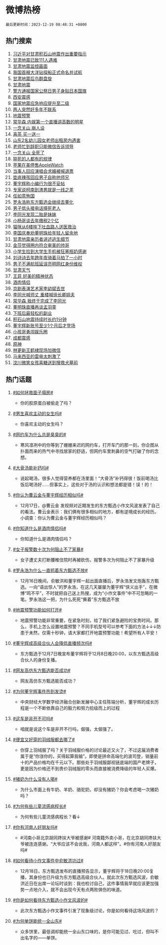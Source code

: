 # 微博热榜

`最后更新时间：2023-12-19 08:48:31 +0800`

## 热门搜索

1. [习近平对甘肃积石山地震作出重要指示](https://m.weibo.cn/search?containerid=100103type%3D1%26t%3D10%26q%3D%23%E4%B9%A0%E8%BF%91%E5%B9%B3%E5%AF%B9%E7%94%98%E8%82%83%E7%A7%AF%E7%9F%B3%E5%B1%B1%E5%9C%B0%E9%9C%87%E4%BD%9C%E5%87%BA%E9%87%8D%E8%A6%81%E6%8C%87%E7%A4%BA%23&stream_entry_id=51&isnewpage=1&extparam=seat%3D1%26c_type%3D51%26stream_entry_id%3D51%26filter_type%3Drealtimehot%26cate%3D10103%26pos%3D0%26q%3D%2523%25E4%25B9%25A0%25E8%25BF%2591%25E5%25B9%25B3%25E5%25AF%25B9%25E7%2594%2598%25E8%2582%2583%25E7%25A7%25AF%25E7%259F%25B3%25E5%25B1%25B1%25E5%259C%25B0%25E9%259C%2587%25E4%25BD%259C%25E5%2587%25BA%25E9%2587%258D%25E8%25A6%2581%25E6%258C%2587%25E7%25A4%25BA%2523%26dgr%3D0%26display_time%3D1702946910%26pre_seqid%3D1702946910569013313227)
1. [甘肃地震已致111人遇难](https://m.weibo.cn/search?containerid=100103type%3D1%26t%3D10%26q%3D%23%E7%94%98%E8%82%83%E5%9C%B0%E9%9C%87%E5%B7%B2%E8%87%B4111%E4%BA%BA%E9%81%87%E9%9A%BE%23&stream_entry_id=31&isnewpage=1&extparam=seat%3D1%26stream_entry_id%3D31%26lcate%3D5001%26band_rank%3D1%26filter_type%3Drealtimehot%26realpos%3D1%26q%3D%2523%25E7%2594%2598%25E8%2582%2583%25E5%259C%25B0%25E9%259C%2587%25E5%25B7%25B2%25E8%2587%25B4111%25E4%25BA%25BA%25E9%2581%2587%25E9%259A%25BE%2523%26dgr%3D0%26flag%3D4%26c_type%3D31%26cate%3D5001%26pos%3D0%26display_time%3D1702946910%26pre_seqid%3D1702946910569013313227)
1. [甘肃地震监控画面](https://m.weibo.cn/search?containerid=100103type%3D1%26t%3D10%26q%3D%23%E7%94%98%E8%82%83%E5%9C%B0%E9%9C%87%E7%9B%91%E6%8E%A7%E7%94%BB%E9%9D%A2%23&stream_entry_id=31&isnewpage=1&extparam=seat%3D1%26stream_entry_id%3D31%26lcate%3D5001%26band_rank%3D2%26filter_type%3Drealtimehot%26realpos%3D2%26q%3D%2523%25E7%2594%2598%25E8%2582%2583%25E5%259C%25B0%25E9%259C%2587%25E7%259B%2591%25E6%258E%25A7%25E7%2594%25BB%25E9%259D%25A2%2523%26dgr%3D0%26flag%3D2%26c_type%3D31%26cate%3D5001%26pos%3D1%26display_time%3D1702946910%26pre_seqid%3D1702946910569013313227)
1. [我国首艘大洋钻探船正式命名并试航](https://m.weibo.cn/search?containerid=100103type%3D1%26t%3D10%26q%3D%23%E6%88%91%E5%9B%BD%E9%A6%96%E8%89%98%E5%A4%A7%E6%B4%8B%E9%92%BB%E6%8E%A2%E8%88%B9%E6%AD%A3%E5%BC%8F%E5%91%BD%E5%90%8D%E5%B9%B6%E8%AF%95%E8%88%AA%23&stream_entry_id=31&isnewpage=1&extparam=seat%3D1%26stream_entry_id%3D31%26lcate%3D5001%26band_rank%3D3%26filter_type%3Drealtimehot%26realpos%3D3%26q%3D%2523%25E6%2588%2591%25E5%259B%25BD%25E9%25A6%2596%25E8%2589%2598%25E5%25A4%25A7%25E6%25B4%258B%25E9%2592%25BB%25E6%258E%25A2%25E8%2588%25B9%25E6%25AD%25A3%25E5%25BC%258F%25E5%2591%25BD%25E5%2590%258D%25E5%25B9%25B6%25E8%25AF%2595%25E8%2588%25AA%2523%26dgr%3D0%26flag%3D0%26c_type%3D31%26cate%3D5001%26pos%3D2%26display_time%3D1702946910%26pre_seqid%3D1702946910569013313227)
1. [甘肃地震后鸟群盘旋](https://m.weibo.cn/search?containerid=100103type%3D1%26t%3D10%26q%3D%23%E7%94%98%E8%82%83%E5%9C%B0%E9%9C%87%E5%90%8E%E9%B8%9F%E7%BE%A4%E7%9B%98%E6%97%8B%23&stream_entry_id=31&isnewpage=1&extparam=seat%3D1%26stream_entry_id%3D31%26lcate%3D5001%26band_rank%3D4%26filter_type%3Drealtimehot%26realpos%3D4%26q%3D%2523%25E7%2594%2598%25E8%2582%2583%25E5%259C%25B0%25E9%259C%2587%25E5%2590%258E%25E9%25B8%259F%25E7%25BE%25A4%25E7%259B%2598%25E6%2597%258B%2523%26dgr%3D0%26flag%3D1%26c_type%3D31%26cate%3D5001%26pos%3D3%26display_time%3D1702946910%26pre_seqid%3D1702946910569013313227)
1. [甘肃地震](https://m.weibo.cn/search?containerid=100103type%3D1%26t%3D10%26q%3D%E7%94%98%E8%82%83%E5%9C%B0%E9%9C%87&stream_entry_id=31&isnewpage=1&extparam=seat%3D1%26stream_entry_id%3D31%26lcate%3D5001%26band_rank%3D5%26filter_type%3Drealtimehot%26realpos%3D5%26q%3D%25E7%2594%2598%25E8%2582%2583%25E5%259C%25B0%25E9%259C%2587%26dgr%3D0%26flag%3D16%26c_type%3D31%26cate%3D5001%26pos%3D4%26display_time%3D1702946910%26pre_seqid%3D1702946910569013313227)
1. [警方通报国家公祭日男子身贴日本国旗](https://m.weibo.cn/search?containerid=100103type%3D1%26t%3D10%26q%3D%23%E8%AD%A6%E6%96%B9%E9%80%9A%E6%8A%A5%E5%9B%BD%E5%AE%B6%E5%85%AC%E7%A5%AD%E6%97%A5%E7%94%B7%E5%AD%90%E8%BA%AB%E8%B4%B4%E6%97%A5%E6%9C%AC%E5%9B%BD%E6%97%97%23&stream_entry_id=31&isnewpage=1&extparam=seat%3D1%26stream_entry_id%3D31%26lcate%3D5001%26band_rank%3D6%26filter_type%3Drealtimehot%26realpos%3D6%26q%3D%2523%25E8%25AD%25A6%25E6%2596%25B9%25E9%2580%259A%25E6%258A%25A5%25E5%259B%25BD%25E5%25AE%25B6%25E5%2585%25AC%25E7%25A5%25AD%25E6%2597%25A5%25E7%2594%25B7%25E5%25AD%2590%25E8%25BA%25AB%25E8%25B4%25B4%25E6%2597%25A5%25E6%259C%25AC%25E5%259B%25BD%25E6%2597%2597%2523%26dgr%3D0%26flag%3D2%26c_type%3D31%26cate%3D5001%26pos%3D5%26display_time%3D1702946910%26pre_seqid%3D1702946910569013313227)
1. [西安震感](https://m.weibo.cn/search?containerid=100103type%3D1%26t%3D10%26q%3D%E8%A5%BF%E5%AE%89%E9%9C%87%E6%84%9F&stream_entry_id=31&isnewpage=1&extparam=seat%3D1%26stream_entry_id%3D31%26lcate%3D5001%26band_rank%3D7%26filter_type%3Drealtimehot%26realpos%3D7%26q%3D%25E8%25A5%25BF%25E5%25AE%2589%25E9%259C%2587%25E6%2584%259F%26dgr%3D0%26flag%3D16%26c_type%3D31%26cate%3D5001%26pos%3D6%26display_time%3D1702946910%26pre_seqid%3D1702946910569013313227)
1. [国家地震应急响应提升至二级](https://m.weibo.cn/search?containerid=100103type%3D1%26t%3D10%26q%3D%23%E5%9B%BD%E5%AE%B6%E5%9C%B0%E9%9C%87%E5%BA%94%E6%80%A5%E5%93%8D%E5%BA%94%E6%8F%90%E5%8D%87%E8%87%B3%E4%BA%8C%E7%BA%A7%23&stream_entry_id=31&isnewpage=1&extparam=seat%3D1%26stream_entry_id%3D31%26lcate%3D5001%26band_rank%3D8%26filter_type%3Drealtimehot%26realpos%3D8%26q%3D%2523%25E5%259B%25BD%25E5%25AE%25B6%25E5%259C%25B0%25E9%259C%2587%25E5%25BA%2594%25E6%2580%25A5%25E5%2593%258D%25E5%25BA%2594%25E6%258F%2590%25E5%258D%2587%25E8%2587%25B3%25E4%25BA%258C%25E7%25BA%25A7%2523%26dgr%3D0%26flag%3D0%26c_type%3D31%26cate%3D5001%26pos%3D7%26display_time%3D1702946910%26pre_seqid%3D1702946910569013313227)
1. [两人突然好多年不联系](https://m.weibo.cn/search?containerid=100103type%3D1%26t%3D10%26q%3D%E4%B8%A4%E4%BA%BA%E7%AA%81%E7%84%B6%E5%A5%BD%E5%A4%9A%E5%B9%B4%E4%B8%8D%E8%81%94%E7%B3%BB&stream_entry_id=31&isnewpage=1&extparam=seat%3D1%26stream_entry_id%3D31%26lcate%3D5001%26band_rank%3D9%26filter_type%3Drealtimehot%26realpos%3D9%26q%3D%25E4%25B8%25A4%25E4%25BA%25BA%25E7%25AA%2581%25E7%2584%25B6%25E5%25A5%25BD%25E5%25A4%259A%25E5%25B9%25B4%25E4%25B8%258D%25E8%2581%2594%25E7%25B3%25BB%26dgr%3D0%26flag%3D1%26c_type%3D31%26cate%3D5001%26pos%3D8%26display_time%3D1702946910%26pre_seqid%3D1702946910569013313227)
1. [地震预警](https://m.weibo.cn/search?containerid=100103type%3D1%26t%3D10%26q%3D%E5%9C%B0%E9%9C%87%E9%A2%84%E8%AD%A6&stream_entry_id=31&isnewpage=1&extparam=seat%3D1%26stream_entry_id%3D31%26lcate%3D5001%26band_rank%3D10%26filter_type%3Drealtimehot%26realpos%3D10%26q%3D%25E5%259C%25B0%25E9%259C%2587%25E9%25A2%2584%25E8%25AD%25A6%26dgr%3D0%26flag%3D1%26c_type%3D31%26cate%3D5001%26pos%3D9%26display_time%3D1702946910%26pre_seqid%3D1702946910569013313227)
1. [常华森 内娱第一个直播讲高数的明星](https://m.weibo.cn/search?containerid=100103type%3D1%26t%3D10%26q%3D%E5%B8%B8%E5%8D%8E%E6%A3%AE+%E5%86%85%E5%A8%B1%E7%AC%AC%E4%B8%80%E4%B8%AA%E7%9B%B4%E6%92%AD%E8%AE%B2%E9%AB%98%E6%95%B0%E7%9A%84%E6%98%8E%E6%98%9F&stream_entry_id=31&isnewpage=1&extparam=seat%3D1%26stream_entry_id%3D31%26lcate%3D5001%26band_rank%3D11%26filter_type%3Drealtimehot%26realpos%3D11%26q%3D%25E5%25B8%25B8%25E5%258D%258E%25E6%25A3%25AE%2520%25E5%2586%2585%25E5%25A8%25B1%25E7%25AC%25AC%25E4%25B8%2580%25E4%25B8%25AA%25E7%259B%25B4%25E6%2592%25AD%25E8%25AE%25B2%25E9%25AB%2598%25E6%2595%25B0%25E7%259A%2584%25E6%2598%258E%25E6%2598%259F%26dgr%3D0%26flag%3D1%26c_type%3D31%26cate%3D5001%26pos%3D10%26display_time%3D1702946910%26pre_seqid%3D1702946910569013313227)
1. [一念关山 崩人设](https://m.weibo.cn/search?containerid=100103type%3D1%26t%3D10%26q%3D%E4%B8%80%E5%BF%B5%E5%85%B3%E5%B1%B1+%E5%B4%A9%E4%BA%BA%E8%AE%BE&stream_entry_id=31&isnewpage=1&extparam=seat%3D1%26stream_entry_id%3D31%26lcate%3D5001%26band_rank%3D12%26filter_type%3Drealtimehot%26realpos%3D12%26q%3D%25E4%25B8%2580%25E5%25BF%25B5%25E5%2585%25B3%25E5%25B1%25B1%2520%25E5%25B4%25A9%25E4%25BA%25BA%25E8%25AE%25BE%26dgr%3D0%26flag%3D1%26c_type%3D31%26cate%3D5001%26pos%3D11%26display_time%3D1702946910%26pre_seqid%3D1702946910569013313227)
1. [喜茶 买一送一](https://m.weibo.cn/search?containerid=100103type%3D1%26t%3D10%26q%3D%E5%96%9C%E8%8C%B6+%E4%B9%B0%E4%B8%80%E9%80%81%E4%B8%80&stream_entry_id=31&isnewpage=1&extparam=seat%3D1%26stream_entry_id%3D31%26lcate%3D5001%26band_rank%3D13%26filter_type%3Drealtimehot%26realpos%3D13%26q%3D%25E5%2596%259C%25E8%258C%25B6%2520%25E4%25B9%25B0%25E4%25B8%2580%25E9%2580%2581%25E4%25B8%2580%26dgr%3D0%26flag%3D2%26c_type%3D31%26cate%3D5001%26pos%3D12%26display_time%3D1702946910%26pre_seqid%3D1702946910569013313227)
1. [山东2名幼儿园女老师出租房内遇害](https://m.weibo.cn/search?containerid=100103type%3D1%26t%3D10%26q%3D%23%E5%B1%B1%E4%B8%9C2%E5%90%8D%E5%B9%BC%E5%84%BF%E5%9B%AD%E5%A5%B3%E8%80%81%E5%B8%88%E5%87%BA%E7%A7%9F%E6%88%BF%E5%86%85%E9%81%87%E5%AE%B3%23&stream_entry_id=31&isnewpage=1&extparam=seat%3D1%26stream_entry_id%3D31%26lcate%3D5001%26band_rank%3D14%26filter_type%3Drealtimehot%26realpos%3D14%26q%3D%2523%25E5%25B1%25B1%25E4%25B8%259C2%25E5%2590%258D%25E5%25B9%25BC%25E5%2584%25BF%25E5%259B%25AD%25E5%25A5%25B3%25E8%2580%2581%25E5%25B8%2588%25E5%2587%25BA%25E7%25A7%259F%25E6%2588%25BF%25E5%2586%2585%25E9%2581%2587%25E5%25AE%25B3%2523%26dgr%3D0%26flag%3D1%26c_type%3D31%26cate%3D5001%26pos%3D13%26display_time%3D1702946910%26pre_seqid%3D1702946910569013313227)
1. [老师忙到辞职只能微信告诉领导](https://m.weibo.cn/search?containerid=100103type%3D1%26t%3D10%26q%3D%23%E8%80%81%E5%B8%88%E5%BF%99%E5%88%B0%E8%BE%9E%E8%81%8C%E5%8F%AA%E8%83%BD%E5%BE%AE%E4%BF%A1%E5%91%8A%E8%AF%89%E9%A2%86%E5%AF%BC%23&stream_entry_id=31&isnewpage=1&extparam=seat%3D1%26stream_entry_id%3D31%26lcate%3D5001%26band_rank%3D15%26filter_type%3Drealtimehot%26realpos%3D15%26q%3D%2523%25E8%2580%2581%25E5%25B8%2588%25E5%25BF%2599%25E5%2588%25B0%25E8%25BE%259E%25E8%2581%258C%25E5%258F%25AA%25E8%2583%25BD%25E5%25BE%25AE%25E4%25BF%25A1%25E5%2591%258A%25E8%25AF%2589%25E9%25A2%2586%25E5%25AF%25BC%2523%26dgr%3D0%26flag%3D0%26c_type%3D31%26cate%3D5001%26pos%3D14%26display_time%3D1702946910%26pre_seqid%3D1702946910569013313227)
1. [一念关山 全死了](https://m.weibo.cn/search?containerid=100103type%3D1%26t%3D10%26q%3D%E4%B8%80%E5%BF%B5%E5%85%B3%E5%B1%B1+%E5%85%A8%E6%AD%BB%E4%BA%86&stream_entry_id=31&isnewpage=1&extparam=seat%3D1%26stream_entry_id%3D31%26lcate%3D5001%26band_rank%3D16%26filter_type%3Drealtimehot%26realpos%3D16%26q%3D%25E4%25B8%2580%25E5%25BF%25B5%25E5%2585%25B3%25E5%25B1%25B1%2520%25E5%2585%25A8%25E6%25AD%25BB%25E4%25BA%2586%26dgr%3D0%26flag%3D2%26c_type%3D31%26cate%3D5001%26pos%3D15%26display_time%3D1702946910%26pre_seqid%3D1702946910569013313227)
1. [猝死的人都有的规律](https://m.weibo.cn/search?containerid=100103type%3D1%26t%3D10%26q%3D%E7%8C%9D%E6%AD%BB%E7%9A%84%E4%BA%BA%E9%83%BD%E6%9C%89%E7%9A%84%E8%A7%84%E5%BE%8B&stream_entry_id=31&isnewpage=1&extparam=seat%3D1%26stream_entry_id%3D31%26lcate%3D5001%26band_rank%3D17%26filter_type%3Drealtimehot%26realpos%3D17%26q%3D%25E7%258C%259D%25E6%25AD%25BB%25E7%259A%2584%25E4%25BA%25BA%25E9%2583%25BD%25E6%259C%2589%25E7%259A%2584%25E8%25A7%2584%25E5%25BE%258B%26dgr%3D0%26flag%3D1%26c_type%3D31%26cate%3D5001%26pos%3D16%26display_time%3D1702946910%26pre_seqid%3D1702946910569013313227)
1. [苹果在美停售AppleWatch](https://m.weibo.cn/search?containerid=100103type%3D1%26t%3D10%26q%3D%23%E8%8B%B9%E6%9E%9C%E5%9C%A8%E7%BE%8E%E5%81%9C%E5%94%AEAppleWatch%23&stream_entry_id=31&isnewpage=1&extparam=seat%3D1%26stream_entry_id%3D31%26lcate%3D5001%26band_rank%3D18%26filter_type%3Drealtimehot%26realpos%3D18%26q%3D%2523%25E8%258B%25B9%25E6%259E%259C%25E5%259C%25A8%25E7%25BE%258E%25E5%2581%259C%25E5%2594%25AEAppleWatch%2523%26dgr%3D0%26flag%3D1%26c_type%3D31%26cate%3D5001%26pos%3D17%26display_time%3D1702946910%26pre_seqid%3D1702946910569013313227)
1. [当事人回应演唱会求婚被喊退票](https://m.weibo.cn/search?containerid=100103type%3D1%26t%3D10%26q%3D%23%E5%BD%93%E4%BA%8B%E4%BA%BA%E5%9B%9E%E5%BA%94%E6%BC%94%E5%94%B1%E4%BC%9A%E6%B1%82%E5%A9%9A%E8%A2%AB%E5%96%8A%E9%80%80%E7%A5%A8%23&stream_entry_id=31&isnewpage=1&extparam=seat%3D1%26stream_entry_id%3D31%26lcate%3D5001%26band_rank%3D19%26filter_type%3Drealtimehot%26realpos%3D19%26q%3D%2523%25E5%25BD%2593%25E4%25BA%258B%25E4%25BA%25BA%25E5%259B%259E%25E5%25BA%2594%25E6%25BC%2594%25E5%2594%25B1%25E4%25BC%259A%25E6%25B1%2582%25E5%25A9%259A%25E8%25A2%25AB%25E5%2596%258A%25E9%2580%2580%25E7%25A5%25A8%2523%26dgr%3D0%26flag%3D1%26c_type%3D31%26cate%3D5001%26pos%3D18%26display_time%3D1702946910%26pre_seqid%3D1702946910569013313227)
1. [垫底辣孩回应男子自称他师兄](https://m.weibo.cn/search?containerid=100103type%3D1%26t%3D10%26q%3D%23%E5%9E%AB%E5%BA%95%E8%BE%A3%E5%AD%A9%E5%9B%9E%E5%BA%94%E7%94%B7%E5%AD%90%E8%87%AA%E7%A7%B0%E4%BB%96%E5%B8%88%E5%85%84%23&stream_entry_id=31&isnewpage=1&extparam=seat%3D1%26stream_entry_id%3D31%26lcate%3D5001%26band_rank%3D20%26filter_type%3Drealtimehot%26realpos%3D20%26q%3D%2523%25E5%259E%25AB%25E5%25BA%2595%25E8%25BE%25A3%25E5%25AD%25A9%25E5%259B%259E%25E5%25BA%2594%25E7%2594%25B7%25E5%25AD%2590%25E8%2587%25AA%25E7%25A7%25B0%25E4%25BB%2596%25E5%25B8%2588%25E5%2585%2584%2523%26dgr%3D0%26flag%3D1%26c_type%3D31%26cate%3D5001%26pos%3D19%26display_time%3D1702946910%26pre_seqid%3D1702946910569013313227)
1. [董宇辉称小编行为很不妥帖](https://m.weibo.cn/search?containerid=100103type%3D1%26t%3D10%26q%3D%23%E8%91%A3%E5%AE%87%E8%BE%89%E7%A7%B0%E5%B0%8F%E7%BC%96%E8%A1%8C%E4%B8%BA%E5%BE%88%E4%B8%8D%E5%A6%A5%E5%B8%96%23&stream_entry_id=31&isnewpage=1&extparam=seat%3D1%26stream_entry_id%3D31%26lcate%3D5001%26band_rank%3D21%26filter_type%3Drealtimehot%26realpos%3D21%26q%3D%2523%25E8%2591%25A3%25E5%25AE%2587%25E8%25BE%2589%25E7%25A7%25B0%25E5%25B0%258F%25E7%25BC%2596%25E8%25A1%258C%25E4%25B8%25BA%25E5%25BE%2588%25E4%25B8%258D%25E5%25A6%25A5%25E5%25B8%2596%2523%26dgr%3D0%26flag%3D1%26c_type%3D31%26cate%3D5001%26pos%3D20%26display_time%3D1702946910%26pre_seqid%3D1702946910569013313227)
1. [专家说柯南到渣男就是一线之差](https://m.weibo.cn/search?containerid=100103type%3D1%26t%3D10%26q%3D%23%E4%B8%93%E5%AE%B6%E8%AF%B4%E6%9F%AF%E5%8D%97%E5%88%B0%E6%B8%A3%E7%94%B7%E5%B0%B1%E6%98%AF%E4%B8%80%E7%BA%BF%E4%B9%8B%E5%B7%AE%23&stream_entry_id=31&isnewpage=1&extparam=seat%3D1%26stream_entry_id%3D31%26lcate%3D5001%26band_rank%3D22%26filter_type%3Drealtimehot%26realpos%3D22%26q%3D%2523%25E4%25B8%2593%25E5%25AE%25B6%25E8%25AF%25B4%25E6%259F%25AF%25E5%258D%2597%25E5%2588%25B0%25E6%25B8%25A3%25E7%2594%25B7%25E5%25B0%25B1%25E6%2598%25AF%25E4%25B8%2580%25E7%25BA%25BF%25E4%25B9%258B%25E5%25B7%25AE%2523%26dgr%3D0%26flag%3D0%26c_type%3D31%26cate%3D5001%26pos%3D21%26display_time%3D1702946910%26pre_seqid%3D1702946910569013313227)
1. [任如意殉国](https://m.weibo.cn/search?containerid=100103type%3D1%26t%3D10%26q%3D%23%E4%BB%BB%E5%A6%82%E6%84%8F%E6%AE%89%E5%9B%BD%23&stream_entry_id=31&isnewpage=1&extparam=seat%3D1%26stream_entry_id%3D31%26lcate%3D5001%26band_rank%3D23%26filter_type%3Drealtimehot%26realpos%3D23%26q%3D%2523%25E4%25BB%25BB%25E5%25A6%2582%25E6%2584%258F%25E6%25AE%2589%25E5%259B%25BD%2523%26dgr%3D0%26flag%3D0%26c_type%3D31%26cate%3D5001%26pos%3D22%26display_time%3D1702946910%26pre_seqid%3D1702946910569013313227)
1. [罗永浩称东方甄选会继续去董化](https://m.weibo.cn/search?containerid=100103type%3D1%26t%3D10%26q%3D%23%E7%BD%97%E6%B0%B8%E6%B5%A9%E7%A7%B0%E4%B8%9C%E6%96%B9%E7%94%84%E9%80%89%E4%BC%9A%E7%BB%A7%E7%BB%AD%E5%8E%BB%E8%91%A3%E5%8C%96%23&stream_entry_id=31&isnewpage=1&extparam=seat%3D1%26stream_entry_id%3D31%26lcate%3D5001%26band_rank%3D24%26filter_type%3Drealtimehot%26realpos%3D24%26q%3D%2523%25E7%25BD%2597%25E6%25B0%25B8%25E6%25B5%25A9%25E7%25A7%25B0%25E4%25B8%259C%25E6%2596%25B9%25E7%2594%2584%25E9%2580%2589%25E4%25BC%259A%25E7%25BB%25A7%25E7%25BB%25AD%25E5%258E%25BB%25E8%2591%25A3%25E5%258C%2596%2523%26dgr%3D0%26flag%3D1%26c_type%3D31%26cate%3D5001%26pos%3D23%26display_time%3D1702946910%26pre_seqid%3D1702946910569013313227)
1. [男子低头接电话撞死老人](https://m.weibo.cn/search?containerid=100103type%3D1%26t%3D10%26q%3D%23%E7%94%B7%E5%AD%90%E4%BD%8E%E5%A4%B4%E6%8E%A5%E7%94%B5%E8%AF%9D%E6%92%9E%E6%AD%BB%E8%80%81%E4%BA%BA%23&stream_entry_id=31&isnewpage=1&extparam=seat%3D1%26stream_entry_id%3D31%26lcate%3D5001%26band_rank%3D25%26filter_type%3Drealtimehot%26realpos%3D25%26q%3D%2523%25E7%2594%25B7%25E5%25AD%2590%25E4%25BD%258E%25E5%25A4%25B4%25E6%258E%25A5%25E7%2594%25B5%25E8%25AF%259D%25E6%2592%259E%25E6%25AD%25BB%25E8%2580%2581%25E4%25BA%25BA%2523%26dgr%3D0%26flag%3D0%26c_type%3D31%26cate%3D5001%26pos%3D24%26display_time%3D1702946910%26pre_seqid%3D1702946910569013313227)
1. [李同光发现二胎是妹妹](https://m.weibo.cn/search?containerid=100103type%3D1%26t%3D10%26q%3D%E6%9D%8E%E5%90%8C%E5%85%89%E5%8F%91%E7%8E%B0%E4%BA%8C%E8%83%8E%E6%98%AF%E5%A6%B9%E5%A6%B9&stream_entry_id=31&isnewpage=1&extparam=seat%3D1%26stream_entry_id%3D31%26lcate%3D5001%26band_rank%3D26%26filter_type%3Drealtimehot%26realpos%3D26%26q%3D%25E6%259D%258E%25E5%2590%258C%25E5%2585%2589%25E5%258F%2591%25E7%258E%25B0%25E4%25BA%258C%25E8%2583%258E%25E6%2598%25AF%25E5%25A6%25B9%25E5%25A6%25B9%26dgr%3D0%26flag%3D0%26c_type%3D31%26cate%3D5001%26pos%3D25%26display_time%3D1702946910%26pre_seqid%3D1702946910569013313227)
1. [小杨哥谈去年缴税2个亿](https://m.weibo.cn/search?containerid=100103type%3D1%26t%3D10%26q%3D%23%E5%B0%8F%E6%9D%A8%E5%93%A5%E8%B0%88%E5%8E%BB%E5%B9%B4%E7%BC%B4%E7%A8%8E2%E4%B8%AA%E4%BA%BF%23&stream_entry_id=31&isnewpage=1&extparam=seat%3D1%26stream_entry_id%3D31%26lcate%3D5001%26band_rank%3D27%26filter_type%3Drealtimehot%26realpos%3D27%26q%3D%2523%25E5%25B0%258F%25E6%259D%25A8%25E5%2593%25A5%25E8%25B0%2588%25E5%258E%25BB%25E5%25B9%25B4%25E7%25BC%25B4%25E7%25A8%258E2%25E4%25B8%25AA%25E4%25BA%25BF%2523%26dgr%3D0%26flag%3D0%26c_type%3D31%26cate%3D5001%26pos%3D26%26display_time%3D1702946910%26pre_seqid%3D1702946910569013313227)
1. [猫咪从6楼摔下吐血路人送医救治](https://m.weibo.cn/search?containerid=100103type%3D1%26t%3D10%26q%3D%23%E7%8C%AB%E5%92%AA%E4%BB%8E6%E6%A5%BC%E6%91%94%E4%B8%8B%E5%90%90%E8%A1%80%E8%B7%AF%E4%BA%BA%E9%80%81%E5%8C%BB%E6%95%91%E6%B2%BB%23&stream_entry_id=31&isnewpage=1&extparam=seat%3D1%26stream_entry_id%3D31%26lcate%3D5001%26band_rank%3D28%26filter_type%3Drealtimehot%26realpos%3D28%26q%3D%2523%25E7%258C%25AB%25E5%2592%25AA%25E4%25BB%258E6%25E6%25A5%25BC%25E6%2591%2594%25E4%25B8%258B%25E5%2590%2590%25E8%25A1%2580%25E8%25B7%25AF%25E4%25BA%25BA%25E9%2580%2581%25E5%258C%25BB%25E6%2595%2591%25E6%25B2%25BB%2523%26dgr%3D0%26flag%3D32768%26c_type%3D31%26cate%3D5001%26pos%3D27%26display_time%3D1702946910%26pre_seqid%3D1702946910569013313227)
1. [李国庆奉劝董明珠给年轻人留余地](https://m.weibo.cn/search?containerid=100103type%3D1%26t%3D10%26q%3D%23%E6%9D%8E%E5%9B%BD%E5%BA%86%E5%A5%89%E5%8A%9D%E8%91%A3%E6%98%8E%E7%8F%A0%E7%BB%99%E5%B9%B4%E8%BD%BB%E4%BA%BA%E7%95%99%E4%BD%99%E5%9C%B0%23&stream_entry_id=31&isnewpage=1&extparam=seat%3D1%26stream_entry_id%3D31%26lcate%3D5001%26band_rank%3D29%26filter_type%3Drealtimehot%26realpos%3D29%26q%3D%2523%25E6%259D%258E%25E5%259B%25BD%25E5%25BA%2586%25E5%25A5%2589%25E5%258A%259D%25E8%2591%25A3%25E6%2598%258E%25E7%258F%25A0%25E7%25BB%2599%25E5%25B9%25B4%25E8%25BD%25BB%25E4%25BA%25BA%25E7%2595%2599%25E4%25BD%2599%25E5%259C%25B0%2523%26dgr%3D0%26flag%3D1%26c_type%3D31%26cate%3D5001%26pos%3D28%26display_time%3D1702946910%26pre_seqid%3D1702946910569013313227)
1. [甘肃地震亲历者讲述逃生细节](https://m.weibo.cn/search?containerid=100103type%3D1%26t%3D10%26q%3D%23%E7%94%98%E8%82%83%E5%9C%B0%E9%9C%87%E4%BA%B2%E5%8E%86%E8%80%85%E8%AE%B2%E8%BF%B0%E9%80%83%E7%94%9F%E7%BB%86%E8%8A%82%23&stream_entry_id=31&isnewpage=1&extparam=seat%3D1%26stream_entry_id%3D31%26lcate%3D5001%26band_rank%3D30%26filter_type%3Drealtimehot%26realpos%3D30%26q%3D%2523%25E7%2594%2598%25E8%2582%2583%25E5%259C%25B0%25E9%259C%2587%25E4%25BA%25B2%25E5%258E%2586%25E8%2580%2585%25E8%25AE%25B2%25E8%25BF%25B0%25E9%2580%2583%25E7%2594%259F%25E7%25BB%2586%25E8%258A%2582%2523%26dgr%3D0%26flag%3D1%26c_type%3D31%26cate%3D5001%26pos%3D29%26display_time%3D1702946910%26pre_seqid%3D1702946910569013313227)
1. [金莎觉得圈内符合审美的帅哥](https://m.weibo.cn/search?containerid=100103type%3D1%26t%3D10%26q%3D%23%E9%87%91%E8%8E%8E%E8%A7%89%E5%BE%97%E5%9C%88%E5%86%85%E7%AC%A6%E5%90%88%E5%AE%A1%E7%BE%8E%E7%9A%84%E5%B8%85%E5%93%A5%23&stream_entry_id=31&isnewpage=1&extparam=seat%3D1%26stream_entry_id%3D31%26lcate%3D5001%26band_rank%3D31%26filter_type%3Drealtimehot%26realpos%3D31%26q%3D%2523%25E9%2587%2591%25E8%258E%258E%25E8%25A7%2589%25E5%25BE%2597%25E5%259C%2588%25E5%2586%2585%25E7%25AC%25A6%25E5%2590%2588%25E5%25AE%25A1%25E7%25BE%258E%25E7%259A%2584%25E5%25B8%2585%25E5%2593%25A5%2523%26dgr%3D0%26flag%3D1%26c_type%3D31%26cate%3D5001%26pos%3D30%26display_time%3D1702946910%26pre_seqid%3D1702946910569013313227)
1. [小学生捡到大学生手机被狂塞瓶奶感谢](https://m.weibo.cn/search?containerid=100103type%3D1%26t%3D10%26q%3D%23%E5%B0%8F%E5%AD%A6%E7%94%9F%E6%8D%A1%E5%88%B0%E5%A4%A7%E5%AD%A6%E7%94%9F%E6%89%8B%E6%9C%BA%E8%A2%AB%E7%8B%82%E5%A1%9E%E7%93%B6%E5%A5%B6%E6%84%9F%E8%B0%A2%23&stream_entry_id=31&isnewpage=1&extparam=seat%3D1%26stream_entry_id%3D31%26lcate%3D5001%26band_rank%3D32%26filter_type%3Drealtimehot%26realpos%3D32%26q%3D%2523%25E5%25B0%258F%25E5%25AD%25A6%25E7%2594%259F%25E6%258D%25A1%25E5%2588%25B0%25E5%25A4%25A7%25E5%25AD%25A6%25E7%2594%259F%25E6%2589%258B%25E6%259C%25BA%25E8%25A2%25AB%25E7%258B%2582%25E5%25A1%259E%25E7%2593%25B6%25E5%25A5%25B6%25E6%2584%259F%25E8%25B0%25A2%2523%26dgr%3D0%26flag%3D32768%26c_type%3D31%26cate%3D5001%26pos%3D31%26display_time%3D1702946910%26pre_seqid%3D1702946910569013313227)
1. [刘诗诗去年跨年夜骑着马拍了一小时](https://m.weibo.cn/search?containerid=100103type%3D1%26t%3D10%26q%3D%E5%88%98%E8%AF%97%E8%AF%97%E5%8E%BB%E5%B9%B4%E8%B7%A8%E5%B9%B4%E5%A4%9C%E9%AA%91%E7%9D%80%E9%A9%AC%E6%8B%8D%E4%BA%86%E4%B8%80%E5%B0%8F%E6%97%B6&stream_entry_id=31&isnewpage=1&extparam=seat%3D1%26stream_entry_id%3D31%26lcate%3D5001%26band_rank%3D33%26filter_type%3Drealtimehot%26realpos%3D33%26q%3D%25E5%2588%2598%25E8%25AF%2597%25E8%25AF%2597%25E5%258E%25BB%25E5%25B9%25B4%25E8%25B7%25A8%25E5%25B9%25B4%25E5%25A4%259C%25E9%25AA%2591%25E7%259D%2580%25E9%25A9%25AC%25E6%258B%258D%25E4%25BA%2586%25E4%25B8%2580%25E5%25B0%258F%25E6%2597%25B6%26dgr%3D0%26flag%3D1%26c_type%3D31%26cate%3D5001%26pos%3D32%26display_time%3D1702946910%26pre_seqid%3D1702946910569013313227)
1. [男子不满航班延误亮明网红身份维权](https://m.weibo.cn/search?containerid=100103type%3D1%26t%3D10%26q%3D%23%E7%94%B7%E5%AD%90%E4%B8%8D%E6%BB%A1%E8%88%AA%E7%8F%AD%E5%BB%B6%E8%AF%AF%E4%BA%AE%E6%98%8E%E7%BD%91%E7%BA%A2%E8%BA%AB%E4%BB%BD%E7%BB%B4%E6%9D%83%23&stream_entry_id=31&isnewpage=1&extparam=seat%3D1%26stream_entry_id%3D31%26lcate%3D5001%26band_rank%3D34%26filter_type%3Drealtimehot%26realpos%3D34%26q%3D%2523%25E7%2594%25B7%25E5%25AD%2590%25E4%25B8%258D%25E6%25BB%25A1%25E8%2588%25AA%25E7%258F%25AD%25E5%25BB%25B6%25E8%25AF%25AF%25E4%25BA%25AE%25E6%2598%258E%25E7%25BD%2591%25E7%25BA%25A2%25E8%25BA%25AB%25E4%25BB%25BD%25E7%25BB%25B4%25E6%259D%2583%2523%26dgr%3D0%26flag%3D0%26c_type%3D31%26cate%3D5001%26pos%3D33%26display_time%3D1702946910%26pre_seqid%3D1702946910569013313227)
1. [甘肃天气](https://m.weibo.cn/search?containerid=100103type%3D1%26t%3D10%26q%3D%E7%94%98%E8%82%83%E5%A4%A9%E6%B0%94&stream_entry_id=31&isnewpage=1&extparam=seat%3D1%26stream_entry_id%3D31%26lcate%3D5001%26band_rank%3D35%26filter_type%3Drealtimehot%26realpos%3D35%26q%3D%25E7%2594%2598%25E8%2582%2583%25E5%25A4%25A9%25E6%25B0%2594%26dgr%3D0%26flag%3D0%26c_type%3D31%26cate%3D5001%26pos%3D34%26display_time%3D1702946910%26pre_seqid%3D1702946910569013313227)
1. [王菲 好美的精神状态](https://m.weibo.cn/search?containerid=100103type%3D1%26t%3D10%26q%3D%E7%8E%8B%E8%8F%B2+%E5%A5%BD%E7%BE%8E%E7%9A%84%E7%B2%BE%E7%A5%9E%E7%8A%B6%E6%80%81&stream_entry_id=31&isnewpage=1&extparam=seat%3D1%26stream_entry_id%3D31%26lcate%3D5001%26band_rank%3D36%26filter_type%3Drealtimehot%26realpos%3D36%26q%3D%25E7%258E%258B%25E8%258F%25B2%2520%25E5%25A5%25BD%25E7%25BE%258E%25E7%259A%2584%25E7%25B2%25BE%25E7%25A5%259E%25E7%258A%25B6%25E6%2580%2581%26dgr%3D0%26flag%3D1%26c_type%3D31%26cate%3D5001%26pos%3D35%26display_time%3D1702946910%26pre_seqid%3D1702946910569013313227)
1. [酒肉情侣](https://m.weibo.cn/search?containerid=100103type%3D1%26t%3D10%26q%3D%E9%85%92%E8%82%89%E6%83%85%E4%BE%A3&stream_entry_id=31&isnewpage=1&extparam=seat%3D1%26stream_entry_id%3D31%26lcate%3D5001%26band_rank%3D37%26filter_type%3Drealtimehot%26realpos%3D37%26q%3D%25E9%2585%2592%25E8%2582%2589%25E6%2583%2585%25E4%25BE%25A3%26dgr%3D0%26flag%3D0%26c_type%3D31%26cate%3D5001%26pos%3D36%26display_time%3D1702946910%26pre_seqid%3D1702946910569013313227)
1. [京剧表演艺术家李幼斌去世](https://m.weibo.cn/search?containerid=100103type%3D1%26t%3D10%26q%3D%23%E4%BA%AC%E5%89%A7%E8%A1%A8%E6%BC%94%E8%89%BA%E6%9C%AF%E5%AE%B6%E6%9D%8E%E5%B9%BC%E6%96%8C%E5%8E%BB%E4%B8%96%23&stream_entry_id=31&isnewpage=1&extparam=seat%3D1%26stream_entry_id%3D31%26lcate%3D5001%26band_rank%3D38%26filter_type%3Drealtimehot%26realpos%3D38%26q%3D%2523%25E4%25BA%25AC%25E5%2589%25A7%25E8%25A1%25A8%25E6%25BC%2594%25E8%2589%25BA%25E6%259C%25AF%25E5%25AE%25B6%25E6%259D%258E%25E5%25B9%25BC%25E6%2596%258C%25E5%258E%25BB%25E4%25B8%2596%2523%26dgr%3D0%26flag%3D1%26c_type%3D31%26cate%3D5001%26pos%3D37%26display_time%3D1702946910%26pre_seqid%3D1702946910569013313227)
1. [李同光喊师丈 重楼喊徐长卿姐夫](https://m.weibo.cn/search?containerid=100103type%3D1%26t%3D10%26q%3D%E6%9D%8E%E5%90%8C%E5%85%89%E5%96%8A%E5%B8%88%E4%B8%88+%E9%87%8D%E6%A5%BC%E5%96%8A%E5%BE%90%E9%95%BF%E5%8D%BF%E5%A7%90%E5%A4%AB&stream_entry_id=31&isnewpage=1&extparam=seat%3D1%26stream_entry_id%3D31%26lcate%3D5001%26band_rank%3D39%26filter_type%3Drealtimehot%26realpos%3D39%26q%3D%25E6%259D%258E%25E5%2590%258C%25E5%2585%2589%25E5%2596%258A%25E5%25B8%2588%25E4%25B8%2588%2520%25E9%2587%258D%25E6%25A5%25BC%25E5%2596%258A%25E5%25BE%2590%25E9%2595%25BF%25E5%258D%25BF%25E5%25A7%2590%25E5%25A4%25AB%26dgr%3D0%26flag%3D1%26c_type%3D31%26cate%3D5001%26pos%3D38%26display_time%3D1702946910%26pre_seqid%3D1702946910569013313227)
1. [常华森 我终于完成了李同光](https://m.weibo.cn/search?containerid=100103type%3D1%26t%3D10%26q%3D%E5%B8%B8%E5%8D%8E%E6%A3%AE+%E6%88%91%E7%BB%88%E4%BA%8E%E5%AE%8C%E6%88%90%E4%BA%86%E6%9D%8E%E5%90%8C%E5%85%89&stream_entry_id=31&isnewpage=1&extparam=seat%3D1%26stream_entry_id%3D31%26lcate%3D5001%26band_rank%3D40%26filter_type%3Drealtimehot%26realpos%3D40%26q%3D%25E5%25B8%25B8%25E5%258D%258E%25E6%25A3%25AE%2520%25E6%2588%2591%25E7%25BB%2588%25E4%25BA%258E%25E5%25AE%258C%25E6%2588%2590%25E4%25BA%2586%25E6%259D%258E%25E5%2590%258C%25E5%2585%2589%26dgr%3D0%26flag%3D1%26c_type%3D31%26cate%3D5001%26pos%3D39%26display_time%3D1702946910%26pre_seqid%3D1702946910569013313227)
1. [董明珠直播再谈孟羽童](https://m.weibo.cn/search?containerid=100103type%3D1%26t%3D10%26q%3D%23%E8%91%A3%E6%98%8E%E7%8F%A0%E7%9B%B4%E6%92%AD%E5%86%8D%E8%B0%88%E5%AD%9F%E7%BE%BD%E7%AB%A5%23&stream_entry_id=31&isnewpage=1&extparam=seat%3D1%26stream_entry_id%3D31%26lcate%3D5001%26band_rank%3D41%26filter_type%3Drealtimehot%26realpos%3D41%26q%3D%2523%25E8%2591%25A3%25E6%2598%258E%25E7%258F%25A0%25E7%259B%25B4%25E6%2592%25AD%25E5%2586%258D%25E8%25B0%2588%25E5%25AD%259F%25E7%25BE%25BD%25E7%25AB%25A5%2523%26dgr%3D0%26flag%3D1%26c_type%3D31%26cate%3D5001%26pos%3D40%26display_time%3D1702946910%26pre_seqid%3D1702946910569013313227)
1. [下班后最轻松的副业](https://m.weibo.cn/search?containerid=100103type%3D1%26t%3D10%26q%3D%E4%B8%8B%E7%8F%AD%E5%90%8E%E6%9C%80%E8%BD%BB%E6%9D%BE%E7%9A%84%E5%89%AF%E4%B8%9A&stream_entry_id=31&isnewpage=1&extparam=seat%3D1%26stream_entry_id%3D31%26lcate%3D5001%26band_rank%3D42%26filter_type%3Drealtimehot%26realpos%3D42%26q%3D%25E4%25B8%258B%25E7%258F%25AD%25E5%2590%258E%25E6%259C%2580%25E8%25BD%25BB%25E6%259D%25BE%25E7%259A%2584%25E5%2589%25AF%25E4%25B8%259A%26dgr%3D0%26flag%3D1%26c_type%3D31%26cate%3D5001%26pos%3D41%26display_time%3D1702946910%26pre_seqid%3D1702946910569013313227)
1. [积石山地震持续时长约1分钟](https://m.weibo.cn/search?containerid=100103type%3D1%26t%3D10%26q%3D%23%E7%A7%AF%E7%9F%B3%E5%B1%B1%E5%9C%B0%E9%9C%87%E6%8C%81%E7%BB%AD%E6%97%B6%E9%95%BF%E7%BA%A61%E5%88%86%E9%92%9F%23&stream_entry_id=31&isnewpage=1&extparam=seat%3D1%26stream_entry_id%3D31%26lcate%3D5001%26band_rank%3D43%26filter_type%3Drealtimehot%26realpos%3D43%26q%3D%2523%25E7%25A7%25AF%25E7%259F%25B3%25E5%25B1%25B1%25E5%259C%25B0%25E9%259C%2587%25E6%258C%2581%25E7%25BB%25AD%25E6%2597%25B6%25E9%2595%25BF%25E7%25BA%25A61%25E5%2588%2586%25E9%2592%259F%2523%26dgr%3D0%26flag%3D1%26c_type%3D31%26cate%3D5001%26pos%3D42%26display_time%3D1702946910%26pre_seqid%3D1702946910569013313227)
1. [董宇辉新账号至少1个月后才登场](https://m.weibo.cn/search?containerid=100103type%3D1%26t%3D10%26q%3D%23%E8%91%A3%E5%AE%87%E8%BE%89%E6%96%B0%E8%B4%A6%E5%8F%B7%E8%87%B3%E5%B0%911%E4%B8%AA%E6%9C%88%E5%90%8E%E6%89%8D%E7%99%BB%E5%9C%BA%23&stream_entry_id=31&isnewpage=1&extparam=seat%3D1%26stream_entry_id%3D31%26lcate%3D5001%26band_rank%3D44%26filter_type%3Drealtimehot%26realpos%3D44%26q%3D%2523%25E8%2591%25A3%25E5%25AE%2587%25E8%25BE%2589%25E6%2596%25B0%25E8%25B4%25A6%25E5%258F%25B7%25E8%2587%25B3%25E5%25B0%25911%25E4%25B8%25AA%25E6%259C%2588%25E5%2590%258E%25E6%2589%258D%25E7%2599%25BB%25E5%259C%25BA%2523%26dgr%3D0%26flag%3D1%26c_type%3D31%26cate%3D5001%26pos%3D43%26display_time%3D1702946910%26pre_seqid%3D1702946910569013313227)
1. [小孩哥勇闯娱乐圈](https://m.weibo.cn/search?containerid=100103type%3D1%26t%3D10%26q%3D%E5%B0%8F%E5%AD%A9%E5%93%A5%E5%8B%87%E9%97%AF%E5%A8%B1%E4%B9%90%E5%9C%88&stream_entry_id=31&isnewpage=1&extparam=seat%3D1%26stream_entry_id%3D31%26lcate%3D5001%26band_rank%3D45%26filter_type%3Drealtimehot%26realpos%3D45%26q%3D%25E5%25B0%258F%25E5%25AD%25A9%25E5%2593%25A5%25E5%258B%2587%25E9%2597%25AF%25E5%25A8%25B1%25E4%25B9%2590%25E5%259C%2588%26dgr%3D0%26flag%3D0%26c_type%3D31%26cate%3D5001%26pos%3D44%26display_time%3D1702946910%26pre_seqid%3D1702946910569013313227)
1. [成都震感](https://m.weibo.cn/search?containerid=100103type%3D1%26t%3D10%26q%3D%23%E6%88%90%E9%83%BD%E9%9C%87%E6%84%9F%23&stream_entry_id=31&isnewpage=1&extparam=seat%3D1%26stream_entry_id%3D31%26lcate%3D5001%26band_rank%3D46%26filter_type%3Drealtimehot%26realpos%3D46%26q%3D%2523%25E6%2588%2590%25E9%2583%25BD%25E9%259C%2587%25E6%2584%259F%2523%26dgr%3D0%26flag%3D0%26c_type%3D31%26cate%3D5001%26pos%3D45%26display_time%3D1702946910%26pre_seqid%3D1702946910569013313227)
1. [原神](https://m.weibo.cn/search?containerid=100103type%3D1%26t%3D10%26q%3D%E5%8E%9F%E7%A5%9E&stream_entry_id=31&isnewpage=1&extparam=seat%3D1%26stream_entry_id%3D31%26lcate%3D5001%26band_rank%3D47%26filter_type%3Drealtimehot%26realpos%3D47%26q%3D%25E5%258E%259F%25E7%25A5%259E%26dgr%3D0%26flag%3D1%26c_type%3D31%26cate%3D5001%26pos%3D46%26display_time%3D1702946910%26pre_seqid%3D1702946910569013313227)
1. [林更新王鹤棣现场加微信](https://m.weibo.cn/search?containerid=100103type%3D1%26t%3D10%26q%3D%E6%9E%97%E6%9B%B4%E6%96%B0%E7%8E%8B%E9%B9%A4%E6%A3%A3%E7%8E%B0%E5%9C%BA%E5%8A%A0%E5%BE%AE%E4%BF%A1&stream_entry_id=31&isnewpage=1&extparam=seat%3D1%26stream_entry_id%3D31%26lcate%3D5001%26band_rank%3D48%26filter_type%3Drealtimehot%26realpos%3D48%26q%3D%25E6%259E%2597%25E6%259B%25B4%25E6%2596%25B0%25E7%258E%258B%25E9%25B9%25A4%25E6%25A3%25A3%25E7%258E%25B0%25E5%259C%25BA%25E5%258A%25A0%25E5%25BE%25AE%25E4%25BF%25A1%26dgr%3D0%26flag%3D1%26c_type%3D31%26cate%3D5001%26pos%3D47%26display_time%3D1702946910%26pre_seqid%3D1702946910569013313227)
1. [马来西亚的雷电太刺激了](https://m.weibo.cn/search?containerid=100103type%3D1%26t%3D10%26q%3D%E9%A9%AC%E6%9D%A5%E8%A5%BF%E4%BA%9A%E7%9A%84%E9%9B%B7%E7%94%B5%E5%A4%AA%E5%88%BA%E6%BF%80%E4%BA%86&stream_entry_id=31&isnewpage=1&extparam=seat%3D1%26stream_entry_id%3D31%26lcate%3D5001%26band_rank%3D49%26filter_type%3Drealtimehot%26realpos%3D49%26q%3D%25E9%25A9%25AC%25E6%259D%25A5%25E8%25A5%25BF%25E4%25BA%259A%25E7%259A%2584%25E9%259B%25B7%25E7%2594%25B5%25E5%25A4%25AA%25E5%2588%25BA%25E6%25BF%2580%25E4%25BA%2586%26dgr%3D0%26flag%3D1%26c_type%3D31%26cate%3D5001%26pos%3D48%26display_time%3D1702946910%26pre_seqid%3D1702946910569013313227)
1. [汶川微笑女孩喜糖送到搜救犬墓前](https://m.weibo.cn/search?containerid=100103type%3D1%26t%3D10%26q%3D%23%E6%B1%B6%E5%B7%9D%E5%BE%AE%E7%AC%91%E5%A5%B3%E5%AD%A9%E5%96%9C%E7%B3%96%E9%80%81%E5%88%B0%E6%90%9C%E6%95%91%E7%8A%AC%E5%A2%93%E5%89%8D%23&stream_entry_id=31&isnewpage=1&extparam=seat%3D1%26stream_entry_id%3D31%26lcate%3D5001%26band_rank%3D50%26filter_type%3Drealtimehot%26realpos%3D50%26q%3D%2523%25E6%25B1%25B6%25E5%25B7%259D%25E5%25BE%25AE%25E7%25AC%2591%25E5%25A5%25B3%25E5%25AD%25A9%25E5%2596%259C%25E7%25B3%2596%25E9%2580%2581%25E5%2588%25B0%25E6%2590%259C%25E6%2595%2591%25E7%258A%25AC%25E5%25A2%2593%25E5%2589%258D%2523%26dgr%3D0%26flag%3D32768%26c_type%3D31%26cate%3D5001%26pos%3D49%26display_time%3D1702946910%26pre_seqid%3D1702946910569013313227)

## 热门话题

1. [#如何拯救面子塌房#](https://m.weibo.cn/search?containerid=231522type%3D1%26t%3D10%26q%3D%23%E5%A6%82%E4%BD%95%E6%8B%AF%E6%95%91%E9%9D%A2%E5%AD%90%E5%A1%8C%E6%88%BF%23&stream_entry_id=128&isnewpage=1&extparam=seat%3D1%26lcate%3D5004%26unitid%3D1702866431074%26c_type%3D128%26cate%3D5004%26pos%3D1-0-0%26dgr%3D0%26display_time%3D1702946911%26pre_seqid%3D1702946911499016157185)
    - 你的胶原蛋白被偷走了吗？

1. [#男生喜欢主动的女生吗#](https://m.weibo.cn/search?containerid=231522type%3D1%26t%3D10%26q%3D%23%E7%94%B7%E7%94%9F%E5%96%9C%E6%AC%A2%E4%B8%BB%E5%8A%A8%E7%9A%84%E5%A5%B3%E7%94%9F%E5%90%97%23&stream_entry_id=128&isnewpage=1&extparam=seat%3D1%26lcate%3D5004%26unitid%3D1702915448046%26c_type%3D128%26cate%3D5004%26pos%3D1-0-1%26dgr%3D0%26display_time%3D1702946911%26pre_seqid%3D1702946911499016157185)
    - 你喜欢主动的女生吗？

1. [#网约车为什么总是臭臭的#](https://m.weibo.cn/search?containerid=231522type%3D1%26t%3D10%26q%3D%23%E7%BD%91%E7%BA%A6%E8%BD%A6%E4%B8%BA%E4%BB%80%E4%B9%88%E6%80%BB%E6%98%AF%E8%87%AD%E8%87%AD%E7%9A%84%23&stream_entry_id=128&isnewpage=1&extparam=seat%3D1%26lcate%3D5004%26unitid%3D1702785423213%26c_type%3D128%26cate%3D5004%26pos%3D1-0-2%26dgr%3D0%26display_time%3D1702946911%26pre_seqid%3D1702946911499016157185)
    - 寒风凛冽中的你等到了姗姗来迟的网约车，打开车门的那一刻，你企图从扑面而来的热气中寻找居家的舒适，但网约车里刺鼻的空气打破了你的念想。

1. [#大骨汤能补钙吗#](https://m.weibo.cn/search?containerid=231522type%3D1%26t%3D10%26q%3D%23%E5%A4%A7%E9%AA%A8%E6%B1%A4%E8%83%BD%E8%A1%A5%E9%92%99%E5%90%97%23&stream_entry_id=128&isnewpage=1&extparam=seat%3D1%26lcate%3D5004%26unitid%3D1702860406351%26c_type%3D128%26cate%3D5004%26pos%3D1-0-3%26dgr%3D0%26display_time%3D1702946911%26pre_seqid%3D1702946911499016157185)
    - 说起喝汤，很多人觉得营养都在汤里面！“大骨汤”补钙得很！饭前喝汤比饭后喝汤好……但事实上，这些对于汤的认识和想法都是错！误！的！

1. [#你认为曹云金与董宇辉经历相似吗#](https://m.weibo.cn/search?containerid=231522type%3D1%26t%3D10%26q%3D%23%E4%BD%A0%E8%AE%A4%E4%B8%BA%E6%9B%B9%E4%BA%91%E9%87%91%E4%B8%8E%E8%91%A3%E5%AE%87%E8%BE%89%E7%BB%8F%E5%8E%86%E7%9B%B8%E4%BC%BC%E5%90%97%23&stream_entry_id=128&isnewpage=1&extparam=seat%3D1%26lcate%3D5004%26unitid%3D1702888926442%26c_type%3D128%26cate%3D5004%26pos%3D1-0-4%26dgr%3D0%26display_time%3D1702946911%26pre_seqid%3D1702946911499016157185)
    - 12月17日，@曹云金 发视频对近期发生的东方甄选小作文风波发表了自己的看法。曹云金表示：我们俩有很多相似的地方，都有逆境成长的经历。小调查：你认为曹云金与董宇辉经历相似吗？

1. [#你知道什么是酒肉情侣吗#](https://m.weibo.cn/search?containerid=231522type%3D1%26t%3D10%26q%3D%23%E4%BD%A0%E7%9F%A5%E9%81%93%E4%BB%80%E4%B9%88%E6%98%AF%E9%85%92%E8%82%89%E6%83%85%E4%BE%A3%E5%90%97%23&stream_entry_id=128&isnewpage=1&extparam=seat%3D1%26lcate%3D5004%26unitid%3D1702908186792%26c_type%3D128%26cate%3D5004%26pos%3D1-0-5%26dgr%3D0%26display_time%3D1702946911%26pre_seqid%3D1702946911499016157185)
    - 你知道什么是酒肉情侣吗？

1. [#女子报警数十次为何阻止不了家暴#](https://m.weibo.cn/search?containerid=231522type%3D1%26t%3D10%26q%3D%23%E5%A5%B3%E5%AD%90%E6%8A%A5%E8%AD%A6%E6%95%B0%E5%8D%81%E6%AC%A1%E4%B8%BA%E4%BD%95%E9%98%BB%E6%AD%A2%E4%B8%8D%E4%BA%86%E5%AE%B6%E6%9A%B4%23&stream_entry_id=128&isnewpage=1&extparam=seat%3D1%26lcate%3D5004%26unitid%3D1702788732634%26c_type%3D128%26cate%3D5004%26pos%3D1-0-6%26dgr%3D0%26display_time%3D1702946911%26pre_seqid%3D1702946911499016157185)
    - 女子遭丈夫打断腰椎住院时再被砍伤，报警多次为何阻止不了家暴升级

1. [#罗永浩为什么一直抓着东方甄选不放#](https://m.weibo.cn/search?containerid=231522type%3D1%26t%3D10%26q%3D%23%E7%BD%97%E6%B0%B8%E6%B5%A9%E4%B8%BA%E4%BB%80%E4%B9%88%E4%B8%80%E7%9B%B4%E6%8A%93%E7%9D%80%E4%B8%9C%E6%96%B9%E7%94%84%E9%80%89%E4%B8%8D%E6%94%BE%23&stream_entry_id=128&isnewpage=1&extparam=seat%3D1%26lcate%3D5004%26unitid%3D1702814240411%26c_type%3D128%26cate%3D5004%26pos%3D1-0-7%26dgr%3D0%26display_time%3D1702946911%26pre_seqid%3D1702946911499016157185)
    - 12月16日晚间，俞敏洪和董宇辉一起出面直播后，罗永浩发文炮轰东方甄选。一向“语出惊人”的罗永浩，在这几天屡屡为董宇辉“侠义出手”，在微博“鸣不平”，不时就把自己送上热搜，成为“小作文事件”中不可忽略的一笔。罗永浩这一把，为什么死死“撕着”东方甄选不放

1. [#地震预警功能如何打开#](https://m.weibo.cn/search?containerid=231522type%3D1%26t%3D10%26q%3D%23%E5%9C%B0%E9%9C%87%E9%A2%84%E8%AD%A6%E5%8A%9F%E8%83%BD%E5%A6%82%E4%BD%95%E6%89%93%E5%BC%80%23&stream_entry_id=128&isnewpage=1&extparam=seat%3D1%26lcate%3D5004%26unitid%3D1702946254679%26c_type%3D128%26cate%3D5004%26pos%3D1-0-8%26dgr%3D0%26display_time%3D1702946911%26pre_seqid%3D1702946911499016157185)
    - 地震预警功能非常重要，在紧急时刻，给了我们紧急避险的宝贵时间。那么，手机上怎么设置地震预警？不同手机型号可以参考下面的方法↓↓↓防患于未然，仅需十秒钟，请大家都打开地震预警功能！希望所有人平安！

1. [#董宇辉成高级合伙人会降低直播频次吗#](https://m.weibo.cn/search?containerid=231522type%3D1%26t%3D10%26q%3D%23%E8%91%A3%E5%AE%87%E8%BE%89%E6%88%90%E9%AB%98%E7%BA%A7%E5%90%88%E4%BC%99%E4%BA%BA%E4%BC%9A%E9%99%8D%E4%BD%8E%E7%9B%B4%E6%92%AD%E9%A2%91%E6%AC%A1%E5%90%97%23&stream_entry_id=128&isnewpage=1&extparam=seat%3D1%26lcate%3D5004%26unitid%3D1702865526282%26c_type%3D128%26cate%3D5004%26pos%3D1-0-9%26dgr%3D0%26display_time%3D1702946911%26pre_seqid%3D1702946911499016157185)
    - 东方甄选于12月7日晚宣布董宇辉将于12月8日晚20:00，以东方甄选高级合伙人的身份复播。

1. [#网友高仿东方甄选能否成功#](https://m.weibo.cn/search?containerid=231522type%3D1%26t%3D10%26q%3D%23%E7%BD%91%E5%8F%8B%E9%AB%98%E4%BB%BF%E4%B8%9C%E6%96%B9%E7%94%84%E9%80%89%E8%83%BD%E5%90%A6%E6%88%90%E5%8A%9F%23&stream_entry_id=128&isnewpage=1&extparam=seat%3D1%26lcate%3D5004%26unitid%3D1702871243657%26c_type%3D128%26cate%3D5004%26pos%3D1-0-10%26dgr%3D0%26display_time%3D1702946911%26pre_seqid%3D1702946911499016157185)
    - 网友高仿东方甄选能否成功？

1. [#为何董宇辉事件热到发烫#](https://m.weibo.cn/search?containerid=231522type%3D1%26t%3D10%26q%3D%23%E4%B8%BA%E4%BD%95%E8%91%A3%E5%AE%87%E8%BE%89%E4%BA%8B%E4%BB%B6%E7%83%AD%E5%88%B0%E5%8F%91%E7%83%AB%23&stream_entry_id=128&isnewpage=1&extparam=seat%3D1%26lcate%3D5004%26unitid%3D1702884441715%26c_type%3D128%26cate%3D5004%26pos%3D1-0-11%26dgr%3D0%26display_time%3D1702946911%26pre_seqid%3D1702946911499016157185)
    - 中央财经大学数字经济融合创新发展中心主任陈端分析，董宇辉的成长历程是一个不断依靠自己的毅力和努力拾级而上的过程

1. [#这车是非开不可吗#](https://m.weibo.cn/search?containerid=231522type%3D1%26t%3D10%26q%3D%23%E8%BF%99%E8%BD%A6%E6%98%AF%E9%9D%9E%E5%BC%80%E4%B8%8D%E5%8F%AF%E5%90%97%23&stream_entry_id=128&isnewpage=1&extparam=seat%3D1%26lcate%3D5004%26unitid%3D1702811851754%26c_type%3D128%26cate%3D5004%26pos%3D1-0-12%26dgr%3D0%26display_time%3D1702946911%26pre_seqid%3D1702946911499016157185)
    - 咱就是说这个车是非开不行吗，倔强，太倔强了。

1. [#便宜又好穿的羽绒服都去哪了#](https://m.weibo.cn/search?containerid=231522type%3D1%26t%3D10%26q%3D%23%E4%BE%BF%E5%AE%9C%E5%8F%88%E5%A5%BD%E7%A9%BF%E7%9A%84%E7%BE%BD%E7%BB%92%E6%9C%8D%E9%83%BD%E5%8E%BB%E5%93%AA%E4%BA%86%23&stream_entry_id=128&isnewpage=1&extparam=seat%3D1%26lcate%3D5004%26unitid%3D1702786021955%26c_type%3D128%26cate%3D5004%26pos%3D1-0-13%26dgr%3D0%26display_time%3D1702946911%26pre_seqid%3D1702946911499016157185)
    - 你穿上羽绒服了吗？关于羽绒服价格的讨论最近又火了，不过这届消费者属于是“你涨你的，买得起算我输”。即使是拼命高端化的波司登，销量前十的产品价格均在千元以下。那些处于羽绒服鄙视链底端的国产老牌子，更是因为价格还不到贵价羽绒服的零头而直接被消费降级的年轻人买爆。

1. [#猪奶为什么没有人喝#](https://m.weibo.cn/search?containerid=231522type%3D1%26t%3D10%26q%3D%23%E7%8C%AA%E5%A5%B6%E4%B8%BA%E4%BB%80%E4%B9%88%E6%B2%A1%E6%9C%89%E4%BA%BA%E5%96%9D%23&stream_entry_id=128&isnewpage=1&extparam=seat%3D1%26lcate%3D5004%26unitid%3D1702788729924%26c_type%3D128%26cate%3D5004%26pos%3D1-0-14%26dgr%3D0%26display_time%3D1702946911%26pre_seqid%3D1702946911499016157185)
    - 为什么市面上有牛奶、羊奶、骆驼奶，却没有猪奶？你会考虑喝一次猪奶吗？

1. [#为何有些儿童流感病程长#](https://m.weibo.cn/search?containerid=231522type%3D1%26t%3D10%26q%3D%23%E4%B8%BA%E4%BD%95%E6%9C%89%E4%BA%9B%E5%84%BF%E7%AB%A5%E6%B5%81%E6%84%9F%E7%97%85%E7%A8%8B%E9%95%BF%23&stream_entry_id=128&isnewpage=1&extparam=seat%3D1%26lcate%3D5004%26unitid%3D1702802838354%26c_type%3D128%26cate%3D5004%26pos%3D1-0-15%26dgr%3D0%26display_time%3D1702946911%26pre_seqid%3D1702946911499016157185)
    - 为何有些儿童流感病程长？看↓

1. [#你有河南人好朋友吗#](https://m.weibo.cn/search?containerid=231522type%3D1%26t%3D10%26q%3D%23%E4%BD%A0%E6%9C%89%E6%B2%B3%E5%8D%97%E4%BA%BA%E5%A5%BD%E6%9C%8B%E5%8F%8B%E5%90%97%23&stream_entry_id=128&isnewpage=1&extparam=seat%3D1%26lcate%3D5004%26unitid%3D1702813622757%26c_type%3D128%26cate%3D5004%26pos%3D1-0-16%26dgr%3D0%26display_time%3D1702946911%26pre_seqid%3D1702946911499016157185)
    - #河南小哥北京胡同搀扶大爷被感谢# 河南籍外卖小哥，在北京胡同搀扶大爷被连连感谢。“大爷应该不会讹我，河南人都这样”。#你有河南人好朋友吗#

1. [#如何看待小作文事件中俞敏洪功过#](https://m.weibo.cn/search?containerid=231522type%3D1%26t%3D10%26q%3D%23%E5%A6%82%E4%BD%95%E7%9C%8B%E5%BE%85%E5%B0%8F%E4%BD%9C%E6%96%87%E4%BA%8B%E4%BB%B6%E4%B8%AD%E4%BF%9E%E6%95%8F%E6%B4%AA%E5%8A%9F%E8%BF%87%23&stream_entry_id=128&isnewpage=1&extparam=seat%3D1%26lcate%3D5004%26unitid%3D1702892521544%26c_type%3D128%26cate%3D5004%26pos%3D1-0-17%26dgr%3D0%26display_time%3D1702946911%26pre_seqid%3D1702946911499016157185)
    - 12月18日，东方甄选发布的直播预告显示，董宇辉将于18日晚20:00复播，其身份也已升级为东方甄选高级合伙人。就此次东方甄选风波，俞敏洪近日在出席一论坛时谈到：我也检讨自己，这件事情我早就应该更加强势一点地介入，就不会出现今天有点两败俱伤的味道。

1. [#你是如何看待东方甄选小作文风波的#](https://m.weibo.cn/search?containerid=231522type%3D1%26t%3D10%26q%3D%23%E4%BD%A0%E6%98%AF%E5%A6%82%E4%BD%95%E7%9C%8B%E5%BE%85%E4%B8%9C%E6%96%B9%E7%94%84%E9%80%89%E5%B0%8F%E4%BD%9C%E6%96%87%E9%A3%8E%E6%B3%A2%E7%9A%84%23&stream_entry_id=128&isnewpage=1&extparam=seat%3D1%26lcate%3D5004%26unitid%3D1702779730506%26c_type%3D128%26cate%3D5004%26pos%3D1-0-18%26dgr%3D0%26display_time%3D1702946911%26pre_seqid%3D1702946911499016157185)
    - 此次东方甄选小作文事件引发了现象级讨论，你是如何看待这场风波的？

1. [#为何单饼能统一全山东#](https://m.weibo.cn/search?containerid=231522type%3D1%26t%3D10%26q%3D%23%E4%B8%BA%E4%BD%95%E5%8D%95%E9%A5%BC%E8%83%BD%E7%BB%9F%E4%B8%80%E5%85%A8%E5%B1%B1%E4%B8%9C%23&stream_entry_id=128&isnewpage=1&extparam=seat%3D1%26lcate%3D5004%26unitid%3D1702905435027%26c_type%3D128%26cate%3D5004%26pos%3D1-0-19%26dgr%3D0%26display_time%3D1702946911%26pre_seqid%3D1702946911499016157185)
    - 众多饼里，最低调却能统一全山东口味的，是你可能见过、吃过，但叫不出名字的——单饼。


